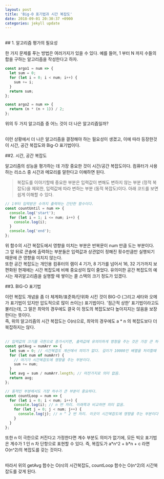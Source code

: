 ```yaml
---
layout: post
title: 'Big-O 표기법과 시간 복잡도'
date: 2018-09-01 20:30:37 +0900
categories: jekyll update
---
```


<br>
## 1. 알고리즘 평가의 필요성

한 가지 문제를 푸는 방법은 여러가지가 있을 수 있다. 예를 들어, 1 부터 N 까지 수들의 합을 구하는 알고리즘을 작성한다고 하자. <br>

```javascript
const argo1 = num => {
  let sum = 0;
  for (let i = 0; i < num; i++) {
    sum += i;
  }
  return sum;
};

const argo2 = num => {
  return (n * (n + 1)) / 2;
};
```

위의 두 가지 알고리즘 중 어느 것이 더 나은 알고리즘일까?<br><br>

이런 상황에서 더 나은 알고리즘을 결정해야 하는 필요성이 생겼고, 이에 따라 등장한것이 시간, 공간 복잡도와 Big-O 표기법이다.<br>

##2. 시간, 공간 복잡도

알고리즘의 성능을 평가하는 데 가장 중요한 것이 시간/공간 복잡도이다. 컴퓨터가 사용하는 리소스 중 시간과 메모리를 말한다고 이해하면 된다.

> 복잡도를 이야기할때 중요한 부분은 입력값이 변해도 변하지 않는 부분 (정적 복잡도)을 제외한, 입력값에 따라 변하는 부분 (동적 복잡도)이다.
> 아래 코드를 보면 쉽게 이해할 수 있다.

```javascript
// 1부터 입력받은 수까지 출력하는 간단한 함수이다.
const countUntil = num => {
  console.log('start');
  for (let i = 1; i <= num; i++) {
    console.log(i);
  }
  console.log('end');
};
```

위 함수의 시간 복잡도에서 영향을 미치는 부분은 반복문이 num 만큼 도는 부분이다. 그 앞 뒤로 콘솔에 출력하는 부분들은 입력값과 상관없이 정해진 횟수만큼만 실행되기 때문에 큰 영향을 미치지 않는다.<br>
또한 공간 복잡도는 개인용 컴퓨터의 램이 4 기가, 8 기가를 넘어서 16, 32 기가까지 보편화된 현재에는 시간 복잡도에 비해 중요성이 많이 줄었다.
유의미한 공간 복잡도의 예시는 재귀알고리즘을 실행할 때 쌓이는 콜 스택의 크기 정도가 있겠다.<br>

##3. BIG-O 표기법

이런 복잡도 개념을 좀 더 체계화/표준화/단위화 시킨 것이 BIG-O (그리고 세타와 오메가 표기법이 있지만 압도적으로 많이 쓰이는) 표기법이다. '점근적 상한' 표기법이라고도 불리는데, 그 말은 최악의 경우에도 결국 이 정도의 복잡도보다 높아지지는 않음을 보장한다는 뜻이다.<br>
즉, 위의 알고리즘의 시간 복잡도는 O(n)으로, 최악의 경우에도 a \* n 의 복잡도보다 더 복잡하지는 않다.<br><br>

```javascript
// 입력값의 크기를 극한으로 증가시키면, 출력값에 유의미하게 영향을 주는 것은 가장 큰 차수의 항 뿐임을 기억하자.
const getAvg = numArr => {
  let sum = 0; // 시간복잡도 계산에서 의미가 없다. 길이가 10000인 배열을 처리할때 이 선언문 하나 있고 없고가 차이가 있겠는가?
  for (let num of numArr) {
    // 여기가 시간복잡도에 영향을 주는 부분이다.
    sum += num;
  }
  let avg = sum / numArr.length; // 마찬가지로 의미 없음.
  return avg;
};

// 동적인 부분에서도 가장 차수가 큰 부분이 중요하다.
const countLoop = num => {
  for (let i = 0; i < num; i++) {
    console.log(i); // n 번 처리. 이래쪽과 비교하면 의미 없음.
    for (let j = 0; j < num; j++) {
      console.log(j); // n ^ 2 번 처리. 이곳이 시간복잡도에 영향을 주는 부분이다.
    }
  }
};
```

또한 n 이 극한으로 커진다고 가정한다면 계수 부분도 의미가 없기에, 모든 빅오 표기법은 계수가 1 인 n 차 단항으로 표현할 수 있다. 즉, 복잡도가 a\*n^2 + b\*n + c 라면 O(n^2)의 복잡도를 갖는 것이다. <br><br>

따라서 위의 getAvg 함수는 O(n)의 시간복잡도, countLoop 함수는 O(n^2)의 시간복잡도를 갖게 된다.
